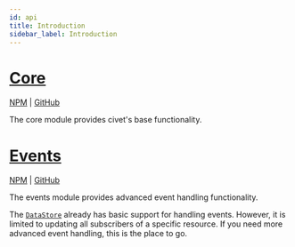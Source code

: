 ```yaml
---
id: api
title: Introduction
sidebar_label: Introduction
---
```


# [Core](api-core.md)

[NPM](https://npmjs.com/package/@civet/core) | [GitHub](https://github.com/civet-org/core)

The core module provides civet's base functionality.

# [Events](api-events.md)

[NPM](https://npmjs.com/package/@civet/events) | [GitHub](https://github.com/civet-org/events)

The events module provides advanced event handling functionality.

The [`DataStore`](api-core.md#datastore) already has basic support for handling events. However, it is limited to updating all subscribers of a specific resource. If you need more advanced event handling, this is the place to go.
